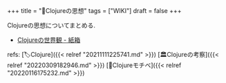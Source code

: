 +++
title = "📝Clojureの思想"
tags = ["WIKI"]
draft = false
+++

Clojureの思想についてまとめる.

-   [Clojureの世界観 - 紙箱](https://boxofpapers.hatenablog.com/entry/2017/04/10/154333)

refs: [🏷Clojure]({{< relref "20211111225741.md" >}}) [🏛Clojureの考察]({{< relref "20220309182946.md" >}}) [📝Clojureモチベ]({{< relref "20220116175232.md" >}})
